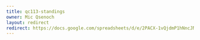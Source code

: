 ```yaml
---
title: qc113-standings
owner: Mic Qsenoch
layout: redirect
redirect: https://docs.google.com/spreadsheets/d/e/2PACX-1vQjdmP1hNncJNDWUXOBHbC9HjJMyLZy957cUEUutWNg0Pq2ShuZKFS6_ua2gNwGQrYGqjrLV8IzUtsi/pubhtml
---
```

